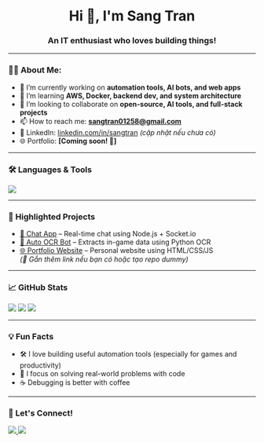 <h1 align="center">Hi 👋, I'm Sang Tran</h1>
<h3 align="center">An IT enthusiast who loves building things!</h3>

---

### 🧑‍💻 About Me:

- 🧠 I’m currently working on **automation tools, AI bots, and web apps**
- 🚀 I’m learning **AWS, Docker, backend dev, and system architecture**
- 🤝 I’m looking to collaborate on **open-source, AI tools, and full-stack projects**
- 📫 How to reach me: **sangtran01258@gmail.com**
- 🔗 LinkedIn: [linkedin.com/in/sangtran](https://linkedin.com/in/sangtran) *(cập nhật nếu chưa có)*
- 🌐 Portfolio: **[Coming soon! 🚧]**

---

### 🛠️ Languages & Tools

<p align="left">
  <img src="https://skillicons.dev/icons?i=js,ts,html,css,py,c,cpp,react,nextjs,nodejs,mysql,mongodb,postgres,docker,aws,linux,git,github,tailwind,vercel" />
</p>

---

### 📌 Highlighted Projects

- [💬 Chat App](https://github.com/sangtran01258/chat-app) – Real-time chat using Node.js + Socket.io  
- [🧠 Auto OCR Bot](https://github.com/sangtran01258/ocr-bot) – Extracts in-game data using Python OCR  
- [🌐 Portfolio Website](https://github.com/sangtran01258/portfolio) – Personal website using HTML/CSS/JS  
*(📎 Gắn thêm link nếu bạn có hoặc tạo repo dummy)*

---

### 📈 GitHub Stats

<p align="left">
  <img src="https://github-readme-stats.vercel.app/api?username=sangtran01258&show_icons=true&theme=default" />
  <img src="https://github-readme-streak-stats.herokuapp.com/?user=sangtran01258&theme=default" />
  <img src="https://github-readme-stats.vercel.app/api/top-langs/?username=sangtran01258&layout=compact&theme=default" />
</p>

---

### 💡 Fun Facts

- 🛠 I love building useful automation tools (especially for games and productivity)
- 🎯 I focus on solving real-world problems with code
- ☕ Debugging is better with coffee

---

### 🙌 Let's Connect!

<p align="left">
  <a href="https://linkedin.com/in/sangtran" target="_blank">
    <img src="https://skillicons.dev/icons?i=linkedin" />
  </a>
  <a href="mailto:sangtran01258@gmail.com">
    <img src="https://skillicons.dev/icons?i=gmail" />
  </a>
</p>
